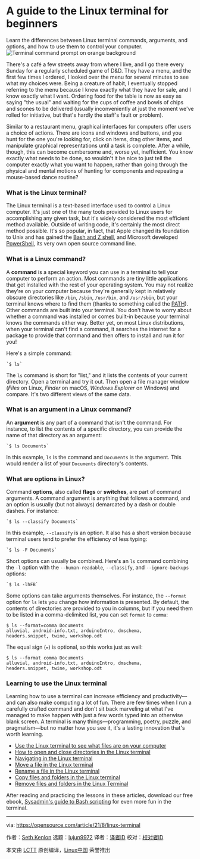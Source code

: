 [#]: subject: "A guide to the Linux terminal for beginners"
[#]: via: "https://opensource.com/article/21/8/linux-terminal"
[#]: author: "Seth Kenlon https://opensource.com/users/seth"
[#]: collector: "lujun9972"
[#]: translator: "lkxed"
[#]: reviewer: " "
[#]: publisher: " "
[#]: url: " "

A guide to the Linux terminal for beginners
======
Learn the differences between Linux terminal commands, arguments, and
options, and how to use them to control your computer.
![Terminal command prompt on orange background][1]

There's a café a few streets away from where I live, and I go there every Sunday for a regularly scheduled game of D&amp;D. They have a menu, and the first few times I ordered, I looked over the menu for several minutes to see what my choices were. Being a creature of habit, I eventually stopped referring to the menu because I knew exactly what they have for sale, and I know exactly what I want. Ordering food for the table is now as easy as saying "the usual" and waiting for the cups of coffee and bowls of chips and scones to be delivered (usually inconveniently at just the moment we've rolled for initiative, but that's hardly the staff's fault or problem).

Similar to a restaurant menu, graphical interfaces for computers offer users a choice of actions. There are icons and windows and buttons, and you hunt for the one you're looking for, click on items, drag other items, and manipulate graphical representations until a task is complete. After a while, though, this can become cumbersome and, worse yet, inefficient. You know exactly what needs to be done, so wouldn't it be nice to just tell the computer exactly what you want to happen, rather than going through the physical and mental motions of hunting for components and repeating a mouse-based dance routine?

### What is the Linux terminal?

The Linux terminal is a text-based interface used to control a Linux computer. It's just one of the many tools provided to Linux users for accomplishing any given task, but it's widely considered the most efficient method available. Outside of writing code, it's certainly the most direct method possible. It's so popular, in fact, that Apple changed its foundation to Unix and has gained the [Bash and Z shell][2], and Microsoft developed [PowerShell][3], its very own open source command line.

### What is a Linux command?

A **command** is a special keyword you can use in a terminal to tell your computer to perform an action. Most commands are tiny little applications that get installed with the rest of your operating system. You may not realize they're on your computer because they're generally kept in relatively obscure directories like `/bin`, `/sbin`, `/usr/bin`, and `/usr/sbin`, but your terminal knows where to find them (thanks to something called the [PATH][4]). Other commands are built into your terminal. You don't have to worry about whether a command was installed or comes built-in because your terminal knows the commands either way. Better yet, on most Linux distributions, when your terminal can't find a command, it searches the internet for a package to provide that command and then offers to install and run it for you!

Here's a simple command:


```
`$ ls`
```

The `ls` command is short for "list," and it lists the contents of your current directory. Open a terminal and try it out. Then open a file manager window (_Files_ on Linux, _Finder_ on macOS, _Windows Explorer_ on Windows) and compare. It's two different views of the same data.

### What is an argument in a Linux command?

An **argument** is any part of a command that isn't the command. For instance, to list the contents of a specific directory, you can provide the name of that directory as an argument:


```
`$ ls Documents`
```

In this example, `ls` is the command and `Documents` is the argument. This would render a list of your `Documents` directory's contents.

### What are options in Linux?

Command **options**, also called **flags** or **switches**, are part of command arguments. A command argument is anything that follows a command, and an option is usually (but not always) demarcated by a dash or double dashes. For instance:


```
`$ ls --classify Documents`
```

In this example, `--classify` is an option. It also has a short version because terminal users tend to prefer the efficiency of less typing:


```
`$ ls -F Documents`
```

Short options can usually be combined. Here's an `ls` command combining the `-l` option with the `--human-readable`, `--classify`, and `--ignore-backups` options:


```
`$ ls -lhFB`
```

Some options can take arguments themselves. For instance, the `--format` option for `ls` lets you change how information is presented. By default, the contents of directories are provided to you in columns, but if you need them to be listed in a comma-delimited list, you can set `format` to `comma`:


```
$ ls --format=comma Documents
alluvial, android-info.txt, arduinoIntro, dmschema,
headers.snippet, twine, workshop.odt
```

The equal sign (`=`) is optional, so this works just as well:


```
$ ls --format comma Documents
alluvial, android-info.txt, arduinoIntro, dmschema,
headers.snippet, twine, workshop.odt
```

### Learning to use the Linux terminal

Learning how to use a terminal can increase efficiency and productivity—and can also make computing a lot of fun. There are few times when I run a carefully crafted command and don't sit back marveling at what I've managed to make happen with just a few words typed into an otherwise blank screen. A terminal is many things—programming, poetry, puzzle, and pragmatism—but no matter how you see it, it's a lasting innovation that's worth learning.

  * [Use the Linux terminal to see what files are on your computer][5]
  * [How to open and close directories in the Linux terminal][6]
  * [Navigating in the Linux terminal][7]
  * [Move a file in the Linux terminal][8]
  * [Rename a file in the Linux terminal][9]
  * [Copy files and folders in the Linux terminal][10]
  * [Remove files and folders in the Linux Terminal][11]



After reading and practicing the lessons in these articles, download our free ebook, [Sysadmin's guide to Bash scripting][12] for even more fun in the terminal.

--------------------------------------------------------------------------------

via: https://opensource.com/article/21/8/linux-terminal

作者：[Seth Kenlon][a]
选题：[lujun9972][b]
译者：[译者ID](https://github.com/译者ID)
校对：[校对者ID](https://github.com/校对者ID)

本文由 [LCTT](https://github.com/LCTT/TranslateProject) 原创编译，[Linux中国](https://linux.cn/) 荣誉推出

[a]: https://opensource.com/users/seth
[b]: https://github.com/lujun9972
[1]: https://opensource.com/sites/default/files/styles/image-full-size/public/lead-images/terminal_command_linux_desktop_code.jpg?itok=p5sQ6ODE (Terminal command prompt on orange background)
[2]: https://opensource.com/business/16/3/top-linux-shells
[3]: https://opensource.com/article/18/2/powershell-people
[4]: https://opensource.com/article/17/6/set-path-linux
[5]: https://opensource.com/article/21/7/linux-terminal-basics-see-what-files-are-your-computer
[6]: https://opensource.com/article/21/7/linux-terminal-basics-opening-and-closing-directories
[7]: https://opensource.com/article/21/7/terminal-basics-moving-around-your-computer
[8]: https://opensource.com/article/21/7/terminal-basics-moving-files-linux-terminal
[9]: https://opensource.com/article/21/7/terminal-basics-rename-file-linux-terminal
[10]: https://opensource.com/article/21/7/terminal-basics-copying-files-linux-terminal
[11]: https://opensource.com/article/21/7/terminal-basics-removing-files-and-folders-linux-terminal
[12]: https://opensource.com/downloads/bash-scripting-ebook